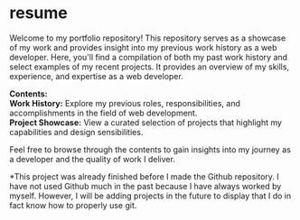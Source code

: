 # resume
Welcome to my portfolio repository! This repository serves as a showcase of my work and provides insight into my previous work history as a web developer. Here, you'll find a compilation of both my past work history and select examples of my recent projects. It provides an overview of my skills, experience, and expertise as a web developer.

**Contents:**  
**Work History:** Explore my previous roles, responsibilities, and accomplishments in the field of web development.  
**Project Showcase:** View a curated selection of projects that highlight my capabilities and design sensibilities.  

Feel free to browse through the contents to gain insights into my journey as a developer and the quality of work I deliver.

*This project was already finished before I made the Github repository.  I have not used Github much in the past because I have always worked by myself. However, I will be adding projects in the future to display that I do in fact know how to properly use git.
